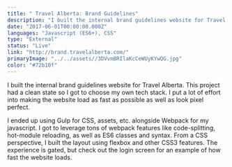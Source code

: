 ```yaml
---
title: " Travel Alberta: Brand Guidelines"
description: "I built the internal brand guidelines website for Travel Alberta. This project had a clean state so I got to choose my own tech stack. I put a lot of effort into making the website load as fast as possible as well as look pixel perfect."
date: "2017-06-01T00:00:00.000Z"
languages: "Javascript (ES6+), CSS"
type: "External"
status: "Live"
link: "http://brand.travelalberta.com/"
primaryImage: "../../assets//3DVvmBRIlaKcCeWUyKYwQG.jpg"
color: "#72b10f"
---
```

I built the internal brand guidelines website for Travel Alberta. This project had a clean state so I got to choose my own tech stack. I put a lot of effort into making the website load as fast as possible as well as look pixel perfect.

I ended up using Gulp for CSS, assets, etc. alongside Webpack for my javascript.  I got to leverage tons of webpack features like code-splitting, hot-module reloading, as well as ES6 classes and syntax.  From a CSS perspective, I built the layout using flexbox and other CSS3 features. The experience is gated, but check out the login screen for an example of how fast the website loads.
